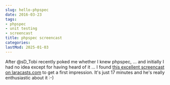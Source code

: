 ```yaml
---
slug: hello-phpspec
date: 2016-03-23
tags:
- phpspec
- unit testing
- screencast
title: phpspec screencast
categories:
lastMod: 2025-01-03
---
```

After @sD_Tobi recently poked me whether I knew phpspec, … and initially I had no idea except for having heard of it … I found [this excellent screencast on laracasts.com](https://laracasts.com/lessons/phpspec-is-so-good) to get a first impression. It's just 17 minutes and he's really enthusiastic about it :-)
